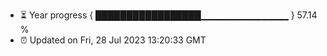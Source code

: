 - ⏳ Year progress { █████████████████▁▁▁▁▁▁▁▁▁▁▁▁▁ } 57.14 %
- ⏰ Updated on Fri, 28 Jul 2023 13:20:33 GMT


